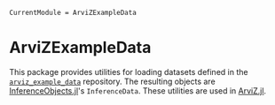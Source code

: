 ```@meta
CurrentModule = ArviZExampleData
```

# ArviZExampleData

This package provides utilities for loading datasets defined in the [`arviz_example_data`](https://github.com/arviz-devs/arviz_example_data) repository.
The resulting objects are [InferenceObjects.jl](https://julia.arviz.org/InferenceObjects)'s `InferenceData`.
These utilities are used in [ArviZ.jl](https://julia.arviz.org/ArviZ).
